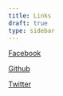 ```yaml
---
title: Links
draft: true
type: sidebar
---
```


[Facebook](https://www.facebook.com/cmrasys)

[Github](https://github.com/Skrath/cmrasys.com)

[Twitter](https://twitter.com/cmrasys)
